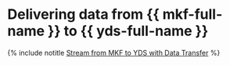# Delivering data from {{ mkf-full-name }} to {{ yds-full-name }}

{% include notitle [Stream from MKF to YDS with Data Transfer](../../_tutorials/dataplatform/data-transfer-mkf-yds.md) %}

